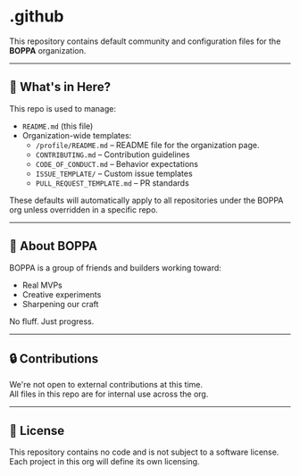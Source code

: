 # .github

This repository contains default community and configuration files for the **BOPPA** organization.

---

## 📂 What's in Here?

This repo is used to manage:
- `README.md` (this file)
- Organization-wide templates:
  - `/profile/README.md` – README file for the organization page.
  - `CONTRIBUTING.md` – Contribution guidelines
  - `CODE_OF_CONDUCT.md` – Behavior expectations
  - `ISSUE_TEMPLATE/` – Custom issue templates
  - `PULL_REQUEST_TEMPLATE.md` – PR standards

These defaults will automatically apply to all repositories under the BOPPA org unless overridden in a specific repo.

---

## 🧠 About BOPPA

BOPPA is a group of friends and builders working toward:
- Real MVPs
- Creative experiments
- Sharpening our craft

No fluff. Just progress.

---

## 🔒 Contributions

We're not open to external contributions at this time.  
All files in this repo are for internal use across the org.

---

## 📜 License

This repository contains no code and is not subject to a software license.  
Each project in this org will define its own licensing.

